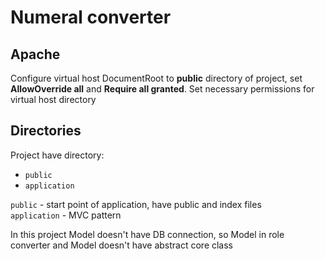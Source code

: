 ﻿# Numeral converter
## Apache
Configure virtual host DocumentRoot to **public** directory of project, set **AllowOverride all** and **Require all granted**. Set necessary permissions for virtual host directory
## Directories
Project have directory:
- `public`
- `application`

`public` - start point of application, have public and index files  
`application` - MVC pattern  

In this project Model doesn't have DB connection, so Model in role converter and Model doesn't have abstract core class
